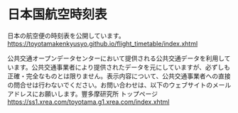 # 日本国航空時刻表
日本の航空便の時刻表を公開しています。
<a href="https://toyotamakenkyusyo.github.io/flight_timetable/index.xhtml">https://toyotamakenkyusyo.github.io/flight_timetable/index.xhtml</a>

公共交通オープンデータセンターにおいて提供される公共交通データを利用しています。公共交通事業者により提供されたデータを元にしていますが、必ずしも正確・完全なものとは限りません。表示内容について、公共交通事業者への直接の問合せは行わないでください。お問い合わせは、以下のウェブサイトのメールアドレスにお願いします。豐多摩研究所 トップページ <a href="https://ss1.xrea.com/toyotama.g1.xrea.com/index.xhtml">https://ss1.xrea.com/toyotama.g1.xrea.com/index.xhtml</a>
